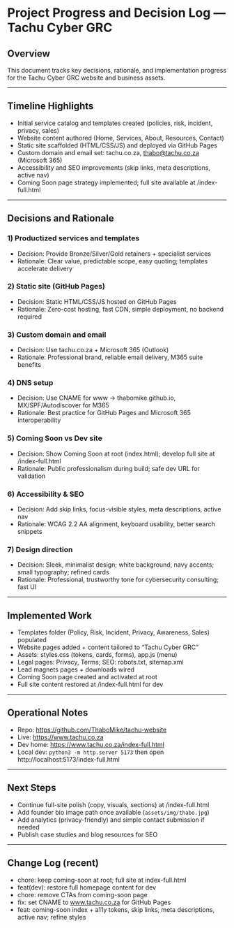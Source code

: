 # Project Progress and Decision Log — Tachu Cyber GRC

## Overview
This document tracks key decisions, rationale, and implementation progress for the Tachu Cyber GRC website and business assets.

---

## Timeline Highlights
- Initial service catalog and templates created (policies, risk, incident, privacy, sales)
- Website content authored (Home, Services, About, Resources, Contact)
- Static site scaffolded (HTML/CSS/JS) and deployed via GitHub Pages
- Custom domain and email set: tachu.co.za, thabo@tachu.co.za (Microsoft 365)
- Accessibility and SEO improvements (skip links, meta descriptions, active nav)
- Coming Soon page strategy implemented; full site available at /index-full.html

---

## Decisions and Rationale
### 1) Productized services and templates
- Decision: Provide Bronze/Silver/Gold retainers + specialist services
- Rationale: Clear value, predictable scope, easy quoting; templates accelerate delivery

### 2) Static site (GitHub Pages)
- Decision: Static HTML/CSS/JS hosted on GitHub Pages
- Rationale: Zero-cost hosting, fast CDN, simple deployment, no backend required

### 3) Custom domain and email
- Decision: Use tachu.co.za + Microsoft 365 (Outlook)
- Rationale: Professional brand, reliable email delivery, M365 suite benefits

### 4) DNS setup
- Decision: Use CNAME for www → thabomike.github.io, MX/SPF/Autodiscover for M365
- Rationale: Best practice for GitHub Pages and Microsoft 365 interoperability

### 5) Coming Soon vs Dev site
- Decision: Show Coming Soon at root (index.html); develop full site at /index-full.html
- Rationale: Public professionalism during build; safe dev URL for validation

### 6) Accessibility & SEO
- Decision: Add skip links, focus-visible styles, meta descriptions, active nav
- Rationale: WCAG 2.2 AA alignment, keyboard usability, better search snippets

### 7) Design direction
- Decision: Sleek, minimalist design; white background, navy accents; small typography; refined cards
- Rationale: Professional, trustworthy tone for cybersecurity consulting; fast UI

---

## Implemented Work
- Templates folder (Policy, Risk, Incident, Privacy, Awareness, Sales) populated
- Website pages added + content tailored to “Tachu Cyber GRC”
- Assets: styles.css (tokens, cards, forms), app.js (menu)
- Legal pages: Privacy, Terms; SEO: robots.txt, sitemap.xml
- Lead magnets pages + downloads wired
- Coming Soon page created and activated at root
- Full site content restored at /index-full.html for dev

---

## Operational Notes
- Repo: https://github.com/ThaboMike/tachu-website
- Live: https://www.tachu.co.za
- Dev home: https://www.tachu.co.za/index-full.html
- Local dev: `python3 -m http.server 5173` then open http://localhost:5173/index-full.html

---

## Next Steps
- Continue full-site polish (copy, visuals, sections) at /index-full.html
- Add founder bio image path once available (`assets/img/thabo.jpg`)
- Add analytics (privacy-friendly) and simple contact submission if needed
- Publish case studies and blog resources for SEO

---

## Change Log (recent)
- chore: keep coming-soon at root; full site at index-full.html
- feat(dev): restore full homepage content for dev
- chore: remove CTAs from coming-soon page
- fix: set CNAME to www.tachu.co.za for GitHub Pages
- feat: coming-soon index + a11y tokens, skip links, meta descriptions, active nav; refine styles
